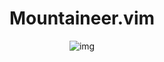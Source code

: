 <h1 align="center">Mountaineer.vim</h1>

<p align="center"

![img](https://i.postimg.cc/7ZH91XdF/new.png)

</p>
